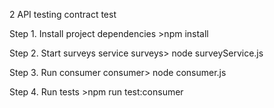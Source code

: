 2 API testing contract test
</p>

Step 1. Install project dependencies
    >npm install

Step 2. Start surveys service
    surveys> node surveyService.js

Step 3. Run consumer
    consumer> node consumer.js

Step 4. Run tests
    >npm run test:consumer
